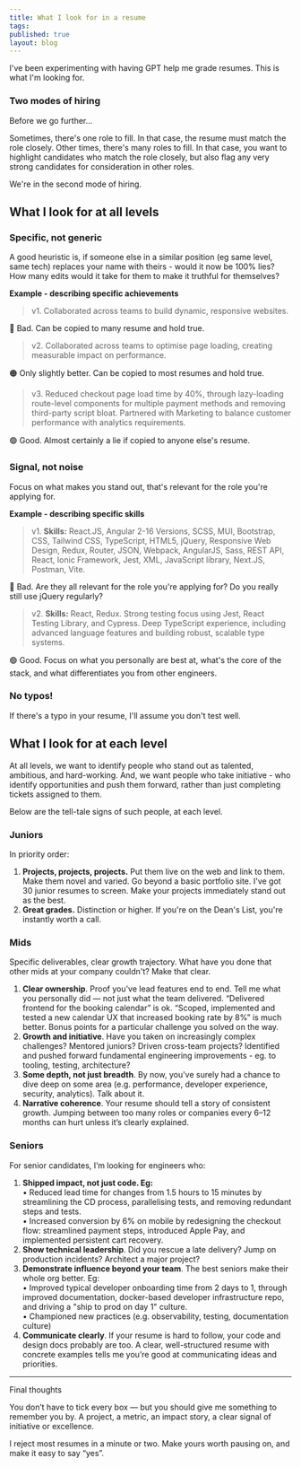```yaml
---
title: What I look for in a resume
tags:
published: true
layout: blog
---
```



I've been experimenting with having GPT help me grade resumes. This is what I'm looking for.

### Two modes of hiring

Before we go further...

Sometimes, there's one role to fill. In that case, the resume must match the role closely.
Other times, there's many roles to fill. In that case, you want to highlight candidates who match the role closely, but also flag any very strong candidates for consideration in other roles.

We're in the second mode of hiring.

## What I look for at all levels

### Specific, not generic

A good heuristic is, if someone else in a similar position (eg same level, same tech) replaces your name with theirs - would it now be 100% lies? How many edits would it take for them to make it truthful for themselves?

**Example - describing specific achievements**

> v1. Collaborated across teams to build dynamic, responsive websites.

🔴 Bad. Can be copied to many resume and hold true.

> v2. Collaborated across teams to optimise page loading, creating measurable impact on performance.

🟠 Only slightly better. Can be copied to most resumes and hold true.

> v3. Reduced checkout page load time by 40%, through lazy-loading route-level components for multiple payment methods and removing third-party script bloat. Partnered with Marketing to balance customer performance with analytics requirements.

🟢 Good. Almost certainly a lie if copied to anyone else's resume.

### Signal, not noise

Focus on what makes you stand out, that's relevant for the role you're applying for.

**Example - describing specific skills**

> v1. **Skills:** React.JS, Angular 2-16 Versions, SCSS, MUI, Bootstrap, CSS, Tailwind CSS, TypeScript, HTML5, jQuery, Responsive Web Design, Redux, Router, JSON, Webpack, AngularJS, Sass, REST API, React, Ionic Framework, Jest, XML, JavaScript library, Next.JS, Postman, Vite.

🔴 Bad. Are they all relevant for the role you're applying for? Do you really still use jQuery regularly?

> v2. **Skills:** React, Redux. Strong testing focus using Jest, React Testing Library, and Cypress. Deep TypeScript experience, including advanced language features and building robust, scalable type systems.

🟢 Good. Focus on what you personally are best at, what's the core of the stack, and what differentiates you from other engineers.

### No typos!

If there's a typo in your resume, I'll assume you don't test well.

## What I look for at each level

At all levels, we want to identify people who stand out as talented, ambitious, and hard-working. And, we want people who take initiative - who identify opportunities and push them forward, rather than just completing tickets assigned to them.

Below are the tell-tale signs of such people, at each level.

### Juniors

In priority order:

1. **Projects, projects, projects.** Put them live on the web and link to them. Make them novel and varied. Go beyond a basic portfolio site. I've got 30 junior resumes to screen. Make your projects immediately stand out as the best.
2. **Great grades.** Distinction or higher. If you're on the Dean's List, you're instantly worth a call.


### Mids

Specific deliverables, clear growth trajectory. What have you done that other mids at your company couldn't? Make that clear.

1. **Clear ownership**. Proof you've lead features end to end. Tell me what you personally did — not just what the team delivered.
“Delivered frontend for the booking calendar” is ok.
“Scoped, implemented and tested a new calendar UX that increased booking rate by 8%” is much better. Bonus points for a particular challenge you solved on the way.
1. **Growth and initiative**. Have you taken on increasingly complex challenges? Mentored juniors? Driven cross-team projects? Identified and pushed forward fundamental engineering improvements - eg. to tooling, testing, architecture?
2. **Some depth, not just breadth**. By now, you've surely had a chance to dive deep on some area (e.g. performance, developer experience, security, analytics). Talk about it.
3. **Narrative coherence**. Your resume should tell a story of consistent growth. Jumping between too many roles or companies every 6–12 months can hurt unless it’s clearly explained.

### Seniors

For senior candidates, I’m looking for engineers who:

1. **Shipped impact, not just code. Eg:**<br />
    • Reduced lead time for changes from 1.5 hours to 15 minutes by streamlining the CD process, parallelising tests, and removing redundant steps and tests.  <br />
    • Increased conversion by 6% on mobile by redesigning the checkout flow: streamlined payment steps, introduced Apple Pay, and implemented persistent cart recovery.
1. **Show technical leadership**. Did you rescue a late delivery? Jump on production incidents? Architect a major project?
2. **Demonstrate influence beyond your team**. The best seniors make their whole org better. Eg:<br />
    • Improved typical developer onboarding time from 2 days to 1, through improved documentation, docker-based developer infrastructure repo, and driving a "ship to prod on day 1" culture.<br />
    • Championed new practices (e.g. observability, testing, documentation culture)
1. **Communicate clearly**. If your resume is hard to follow, your code and design docs probably are too. A clear, well-structured resume with concrete examples tells me you’re good at communicating ideas and priorities.

---

Final thoughts

You don’t have to tick every box — but you should give me something to remember you by. A project, a metric, an impact story, a clear signal of initiative or excellence.

I reject most resumes in a minute or two. Make yours worth pausing on, and make it easy to say “yes”.
